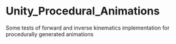 # Unity_Procedural_Animations
Some tests of forward and inverse kinematics implementation for procedurally generated animations
